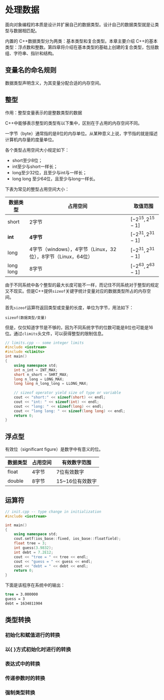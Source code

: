 # 处理数据

面向对象编程的本质是设计并扩展自己的数据类型。设计自己的数据类型就是让类型与数据相匹配。

内置的 C++数据类型分为两类：基本类型和复合类型。本章主要介绍 C++的基本类型：浮点数和整数。第四章将介绍在基本类型的基础上创建的复合类型，包括数组、字符串、指针和结构。 

## 变量名的命名规则

数据类型声明含义，为其变量分配合适的内存空间。

## 整型

作用：整型变量表示的是整数类型的数据

C++中能够表示整型的类型有以下集中，区别在于占用的内存空间不同。

一字节（byte）通常指的是8位的内存单位。从某种意义上说，字节指的就是描述计算机内存量的度量单位。

各个类型占用空间大小规定如下：

* short至少8位；
* int至少与short一样长；
* long至少32位，且至少与int与一样长；
* long long 至少64位，且至少与long一样长。

下表为常见的整型占用空间大小：

| 数据类型  | 占用空间                                                     | 取值范围             |
| --------- | ------------------------------------------------------------ | -------------------- |
| short     | 2字节                                                        | $[-2^{15},2^{15}-1]$ |
| **int**   | **4字节**                                                    | $[-2^{31},2^{31}-1]$ |
| long      | 4字节（windows），4字节（Linux，32位），8字节（Linux，64位） | $[-2^{31},2^{31}-1]$ |
| long long | 8字节                                                        | $[-2^{63},2^{63}-1]$ |

由于不同系统中各个整型的最大长度可能不一样，而记住不同系统对于整型的规定又不现实。但是C++提供`sizeof`关键字统计变量对应的数据类型所占的内存空间。

首先`sizeof`运算符返回类型或变量的长度，单位为字节，用法如下：

`sizeof(数据类型/变量)`

但是，仅仅知道字节是不够的，因为不同系统字节的位数可能是8位也可能是16位。通过`climits`头文件，可以获得整型的限制信息。

```c++
// limits.cpp -- some integer limits
#include <iostream>
#include <climits>
int main()
{
    using namespace std;
    int n_int = INT_MAX;
    short n_short = SHRT_MAX;
    long n_long = LONG_MAX;
    long long n_long_long = LLONG_MAX;
    
    // sizeof operator yield size of type or variable
    cout << "short:" << sizeof(short) << endl;
    cout << "int: " << sizeof(int) << endl;
    cout << "long: " << sizeof(long) << endl;
    cout << "long long: " << sizeof(long long) << endl;
    return 0;
}
```
## 浮点型

有效位（significant figure）是数字中有意义的位。

| 数据类型 | 占用空间 | 有效数字范围    |
| -------- | -------- | --------------- |
| float    | 4字节    | 7位有效数字     |
| double   | 8字节    | 15~16位有效数字 |



## 运算符

```C++	
// init.cpp -- type change in initialization
#include <iostream>

int main()
{
    using namespace std;
    cout.setf(ios_base::fixed, ios_base::floatfield);
    float tree = 3;
    int guess(3.9832);
    int debt = 7.2E12;
    cout << "tree = " << tree << endl;
    cout << "guess = " << guess << endl;
    cout << "debt = " << debt << endl;
    return 0;
}
```

下面是该程序在系统中的输出：

```cmd
tree = 3.000000
guess = 3
debt = 1634811904
```

## 类型转换

### 初始化和赋值进行的转换

### 以{ }方式初始化时进行的转换

### 表达式中的转换

### 传递参数时的转换

### 强制类型转换

 

